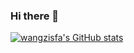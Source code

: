 ### Hi there 👋

<!--
**wangzisfa/wangzisfa** is a ✨ _special_ ✨ repository because its `README.md` (this file) appears on your GitHub profile.

Here are some ideas to get you started:

- 🔭 I’m currently working on ...
- 🌱 I’m currently learning ...
- 👯 I’m looking to collaborate on ...
- 🤔 I’m looking for help with ...
- 💬 Ask me about ...
- 📫 How to reach me: ...
- 😄 Pronouns: ...
- ⚡ Fun fact: ...
-->


[![wangzisfa's GitHub stats](https://github-readme-stats.vercel.app/api?username=wangzisfa&show_icons=true&theme=synthwave)](https://github.com/anuraghazra/github-readme-stats)

